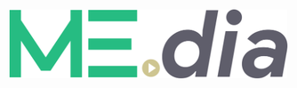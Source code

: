 <h1 align="center">
  <img src="public/assets/imgs/logo.svg" alt="Me.dia" width="500">
  <br>
  <br>
</h1>